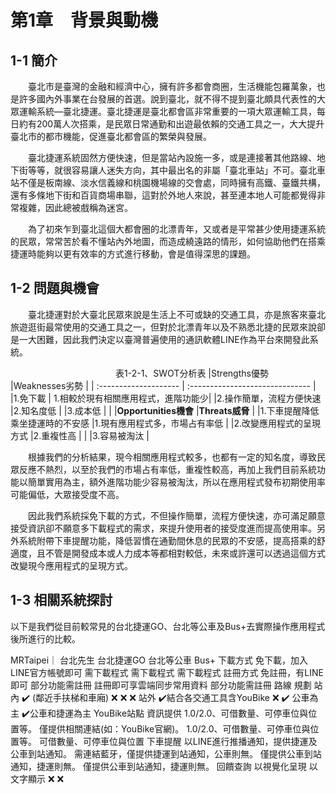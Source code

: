 # 第1章　背景與動機
## 1-1 簡介
&emsp;&emsp;臺北市是臺灣的金融和經濟中心，擁有許多都會商圈，生活機能包羅萬象，也是許多國內外事業在台發展的首選。說到臺北，就不得不提到臺北頗具代表性的大眾運輸系統—臺北捷運。臺北捷運是臺北都會區非常重要的一項大眾運輸工具，每日約有200萬人次搭乘，是民眾日常通勤和出遊最依賴的交通工具之一，大大提升臺北市的都市機能，促進臺北都會區的繁榮與發展。

&emsp;&emsp;臺北捷運系統固然方便快速，但是當站內設施一多，或是連接著其他路線、地下街等等，就很容易讓人迷失方向，其中最出名的非屬「臺北車站」不可。臺北車站不僅是板南線、淡水信義線和桃園機場線的交會處，同時擁有高鐵、臺鐵共構，還有多條地下街和百貨商場串聯，這對於外地人來說，甚至連本地人可能都覺得非常複雜，因此總被戲稱為迷宮。

&emsp;&emsp;為了初來乍到臺北這個大都會圈的北漂青年，又或者是平常甚少使用捷運系統的民眾，常常苦於看不懂站內外地圖，而造成繞遠路的情形，如何協助他們在搭乘捷運時能夠以更有效率的方式進行移動，會是值得深思的課題。


## 1-2 問題與機會
&emsp;&emsp;臺北捷運對於大臺北民眾來說是生活上不可或缺的交通工具，亦是旅客來臺北旅遊逛街最常使用的交通工具之一，但對於北漂青年以及不熟悉北捷的民眾來說卻是一大困難，因此我們決定以臺灣普遍使用的通訊軟體LINE作為平台來開發此系統。

&emsp;&emsp;&emsp;&emsp;&emsp;&emsp;&emsp;&emsp;&emsp;&emsp;&emsp;&emsp;表1-2-1、SWOT分析表
|Strengths優勢                  |Weaknesses劣勢                     |
| :--------------------         | :------------------------------  | 
|1.免下載                        | 1.相較於現有相關應用程式，進階功能少|
|2.操作簡單，流程方便快速         |2.知名度低                         |
|3.成本低                        |                                  |
|**Opportunities機會**           |**Threats威脅**                   |
|1.下車提醒降低乘坐捷運時的不安感  |1.現有應用程式多，市場占有率低      |
|2.改變應用程式的呈現方式         |2.重複性高                         |
|                               |3.容易被淘汰                       |


&emsp;&emsp;根據我們的分析結果，現今相關應用程式較多，也都有一定的知名度，導致民眾反應不熱烈，以至於我們的市場占有率低，重複性較高，再加上我們目前系統功能以簡單實用為主，額外進階功能少容易被淘汰，所以在應用程式發布初期使用率可能偏低，大眾接受度不高。

&emsp;&emsp;因此我們系統採免下載的方式，不但操作簡單，流程方便快速，亦可滿足願意接受資訊卻不願意多下載程式的需求，來提升使用者的接受度進而提高使用率。另外系統附帶下車提醒功能，降低習慣在通勤間休息的民眾的不安感，提高搭乘的舒適度，且不管是開發成本或人力成本等都相對較低，未來或許還可以透過這個方式改變現今應用程式的呈現方式。


## 1-3 相關系統探討
以下是我們從目前較常見的台北捷運GO、台北等公車及Bus+去實際操作應用程式後所進行的比較。


MRTaipei｜
台北先生
台北捷運GO
台北等公車
Bus+
下載方式
免下載，加入LINE官方帳號即可
需下載程式
需下載程式
需下載程式
註冊方式
免註冊，有LINE即可
部分功能需註冊
註冊即可享雲端同步常用資料
部分功能需註冊
路線
規劃
站內
✔️ (鄰近手扶梯和車廂)
❌
❌
❌
站外
✔️結合各交通工具含YouBike
❌
✔️ 公車為主
✔️公車和捷運為主
YouBike站點
資訊提供
1.0/2.0、可借數量、可停車位與位置等。
僅提供相關連結(如：YouBike官網)。
1.0/2.0、可借數量、可停車位與位置等。
可借數量、可停車位與位置
下車提醒
以LINE進行推播通知，提供捷運及公車到站通知。
需連結藍牙，僅提供捷運到站通知，公車則無。
僅提供公車到站通知，捷運則無。
僅提供公車到站通知，捷運則無。
回饋查詢
以視覺化呈現
以文字顯示
❌
❌




